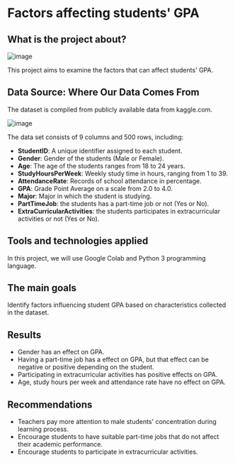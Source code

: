 # Factors affecting students' GPA

## What is the project about?

![image](https://github.com/user-attachments/assets/639b8c0e-4a96-430e-b8c9-2b84ec5c875c)

This project aims to examine the factors that can affect students' GPA.

## Data Source: Where Our Data Comes From

The dataset is compiled from publicly available data from kaggle.com.

![image](https://github.com/user-attachments/assets/8f985043-aad8-4934-9c96-3243e59a7b01)

The data set consists of 9 columns and 500 rows, including:
-	**StudentID**: A unique identifier assigned to each student.
-	**Gender**: Gender of the students (Male or Female).
-	**Age**: The age of the students ranges from 18 to 24 years.
-	**StudyHoursPerWeek**: Weekly study time in hours, ranging from 1 to 39.
-	**AttendanceRate**: Records of school attendance in percentage.
-	**GPA**: Grade Point Average on a scale from 2.0 to 4.0.
-	**Major**: Major in which the student is studying.
-	**PartTimeJob**: the students has a part-time job or not (Yes or No).
-	**ExtraCurricularActivities**: the students participates in extracurricular activities or not (Yes or No).

## Tools and technologies applied
In this project, we will use Google Colab and Python 3 programming language.

## The main goals
Identify factors influencing student GPA based on characteristics collected in the dataset.

## Results
- Gender has an effect on GPA.
- Having a part-time job has a effect on GPA, but that effect can be negative or positive depending on the student.
- Participating in extracurricular activities has positive effects on GPA.
- Age, study hours per week and attendance rate have no effect on GPA.

## Recommendations
- Teachers pay more attention to male students' concentration during learning process.
- Encourage students to have suitable part-time jobs that do not affect their academic performance.
- Encourage students to participate in extracurricular activities.




